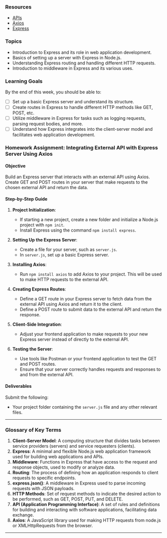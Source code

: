 ### Resources
- [APIs](https://www.youtube.com/watch?v=tgbRY96q-KM)
- [Axios](https://www.youtube.com/watch?v=qM4G1Ai2ZpE)
- [Express](https://www.youtube.com/watch?v=SccSCuHhOw0)

### Topics
- Introduction to Express and its role in web application development.
- Basics of setting up a server with Express in Node.js.
- Understanding Express routing and handling different HTTP requests.
- Introduction to middleware in Express and its various uses.

### Learning Goals
By the end of this week, you should be able to:

- [ ] Set up a basic Express server and understand its structure.
- [ ] Create routes in Express to handle different HTTP methods like GET, POST, etc.
- [ ] Utilize middleware in Express for tasks such as logging requests, parsing request bodies, and more.
- [ ] Understand how Express integrates into the client-server model and facilitates web application development.

### Homework Assignment: Integrating External API with Express Server Using Axios

#### Objective
Build an Express server that interacts with an external API using Axios. Create GET and POST routes in your server that make requests to the chosen external API and return the data.

#### Step-by-Step Guide

1. **Project Initialization**:
   - If starting a new project, create a new folder and initialize a Node.js project with `npm init`.
   - Install Express using the command `npm install express`.

2. **Setting Up the Express Server**:
   - Create a file for your server, such as `server.js`.
   - In `server.js`, set up a basic Express server.

3. **Installing Axios**:
   - Run `npm install axios` to add Axios to your project. This will be used to make HTTP requests to the external API.

4. **Creating Express Routes**:
   - Define a GET route in your Express server to fetch data from the external API using Axios and return it to the client.
   - Define a POST route to submit data to the external API and return the response.

5. **Client-Side Integration**:
   - Adjust your frontend application to make requests to your new Express server instead of directly to the external API.

6. **Testing the Server**:
   - Use tools like Postman or your frontend application to test the GET and POST routes.
   - Ensure that your server correctly handles requests and responses to and from the external API.

#### Deliverables
Submit the following:
- Your project folder containing the `server.js` file and any other relevant files.

---

### Glossary of Key Terms
1. **Client-Server Model**: A computing structure that divides tasks between service providers (servers) and service requesters (clients).
2. **Express**: A minimal and flexible Node.js web application framework used for building web applications and APIs.
3. **Middleware**: Functions in Express that have access to the request and response objects, used to modify or analyze data.
4. **Routing**: The process of defining how an application responds to client requests to specific endpoints.
5. **express.json()**: A middleware in Express used to parse incoming requests with JSON payloads.
6. **HTTP Methods**: Set of request methods to indicate the desired action to be performed, such as GET, POST, PUT, and DELETE.
7. **API (Application Programming Interface)**: A set of rules and definitions for building and interacting with software applications, facilitating data exchange.
8. **Axios**: A JavaScript library used for making HTTP requests from node.js or XMLHttpRequests from the browser.

---

